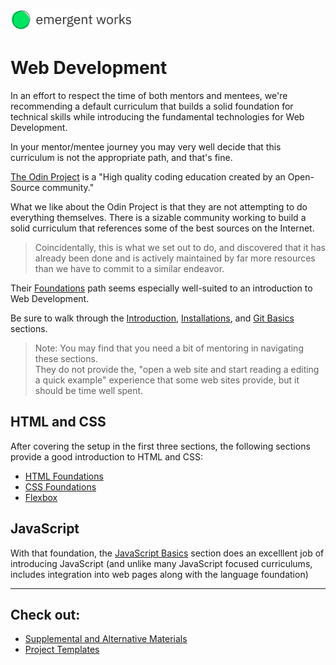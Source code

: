 <a href="https://emergentworks.org"><img src="../EWLogo.png" alt="EmergentWorks Logo" title="EmergentWorks Logo" width="194" height="35"/></a>

# Web Development

In an effort to respect the time of both mentors and mentees, we're recommending a default curriculum that
builds a solid foundation for technical skills while introducing the fundamental technologies for Web Development.

In your mentor/mentee journey you may very well decide that this curriculum is not
the appropriate path, and that's fine.

<a href="https://www.theodinproject.com" target="_blank">The Odin Project</a> is a "High quality coding education created by an Open-Source community."

What we like about the Odin Project is that they are not attempting to do everything themselves. There
is a sizable community working to build a solid curriculum that references
some of the best sources on the Internet.

> Coincidentally, this is what we set out to do, and discovered that
> it has already been done and is actively maintained by far more resources than we have to commit to a similar endeavor.

Their <a href="https://www.theodinproject.com/paths/foundations/courses/foundations" target="_blank">Foundations</a> path seems especially well-suited
to an introduction to Web Development.

Be sure to walk through the <a href="https://www.theodinproject.com/paths/foundations/courses/foundations" target="_blank">Introduction</a>, [Installations](https://www.theodinproject.com/paths/foundations/courses/foundations#installations), and [Git Basics](https://www.theodinproject.com/paths/foundations/courses/foundations#git-basics) sections.

> Note: You may find that you need a bit of mentoring in navigating these sections.  
> They do not provide the, "open a web site and start reading a editing a quick example" experience that
> some web sites provide, but it should be time well spent.

## HTML and CSS

After covering the setup in the first three sections, the following sections
provide a good introduction to HTML and CSS:

- <a href="https://www.theodinproject.com/paths/foundations/courses/foundations#html-foundations" target="_blank">HTML Foundations</a>
- <a href="https://www.theodinproject.com/paths/foundations/courses/foundations#css-foundations" target="_blank">CSS Foundations</a>
- <a href="https://www.theodinproject.com/paths/foundations/courses/foundations#flexbox" target="_blank">Flexbox</a>

## JavaScript

With that foundation, the <a href="https://www.theodinproject.com/paths/foundations/courses/foundations#javascript-basics" target="_blank">JavaScript Basics</a> section does an excelllent job of
introducing JavaScript (and unlike many JavaScript focused curriculums, includes integration
into web pages along with the language foundation)

---

## Check out:

- [Supplemental and Alternative Materials](supplemental)
- [Project Templates](projectTemplates)
